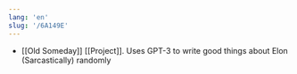 ```yaml
---
lang: 'en'
slug: '/6A149E'
---
```


- [[Old Someday]] [[Project]]. Uses GPT-3 to write good things about Elon (Sarcastically) randomly
